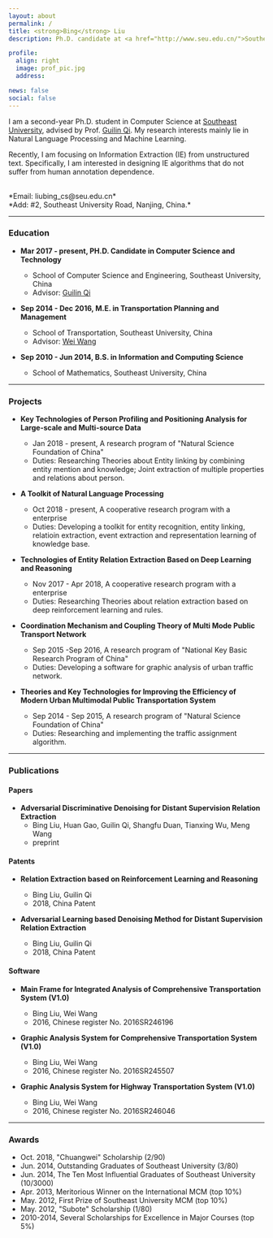 ```yaml
---
layout: about
permalink: /
title: <strong>Bing</strong> Liu
description: Ph.D. candidate at <a href="http://www.seu.edu.cn/">Southeast University</a>, Nanjing, China.

profile:
  align: right
  image: prof_pic.jpg
  address: 

news: false
social: false
---
```


I am a second-year Ph.D. student in Computer Science at [Southeast University](http://www.seu.edu.cn/), advised by Prof. [Guilin Qi](http://cse.seu.edu.cn/PersonalPage/qgl/index.htm).
My research interests mainly lie in Natural Language Processing and Machine Learning.

Recently, I am focusing on Information Extraction (IE) from unstructured text. Specifically, I am interested in designing IE algorithms that do not suffer from human annotation dependence. 
<!-- For more details, please see my [research statement](/assets/pdf/research_statement.pdf). -->

<br>
*Email: liubing_cs@seu.edu.cn* <br>
<!-- *Dep: School of Computer Science and Engineering, Southeast University.* <br> -->
*Add: #2, Southeast University Road, Nanjing, China.*

---

### <span id="education">Education</span>

* **Mar 2017 - present, PH.D. Candidate in Computer Science and Technology**
  * School of Computer Science and Engineering, Southeast University, China
  * Advisor: [Guilin Qi](http://cse.seu.edu.cn/PersonalPage/qgl/index.htm)

* **Sep 2014 - Dec 2016, M.E. in Transportation Planning and Management**
  * School of Transportation, Southeast University, China
  * Advisor: [Wei Wang](http://tc.seu.edu.cn/2011/0818/c857a11085/page.htm)

* **Sep 2010 - Jun 2014, B.S. in Information and Computing Science**
  * School of Mathematics, Southeast University, China

---

### <span id="projects">Projects</span>
* **Key Technologies of Person Profiling and Positioning Analysis for Large-scale and Multi-source Data**
  * Jan 2018 - present, A research program of "Natural Science Foundation of China"
  * Duties: Researching Theories about Entity linking by combining entity mention and knowledge; Joint extraction of multiple properties and relations about person.

* **A Toolkit of Natural Language Processing**
  * Oct 2018 - present, A cooperative research program with a enterprise
  * Duties: Developing a toolkit for entity recognition, entity linking, relatioin extraction, event extraction and representation learning of knowledge base.

* **Technologies of Entity Relation Extraction Based on Deep Learning and Reasoning**
  * Nov 2017 - Apr 2018, A cooperative research program with a enterprise
  * Duties: Researching Theories about relation extraction based on deep reinforcement learning and rules.

* **Coordination Mechanism and Coupling Theory of Multi Mode Public Transport Network**
  * Sep 2015 -Sep 2016, A research program of "National Key Basic Research Program of China"
  * Duties: Developing a software for graphic analysis of urban traffic network.

* **Theories and Key Technologies for Improving the Efficiency of Modern Urban Multimodal Public Transportation System**
  * Sep 2014 - Sep 2015, A research program of "Natural Science Foundation of China"
  * Duties: Researching and implementing the traffic assignment algorithm.

---
### <span id="publications">Publications</span>
#### **Papers**
* **Adversarial Discriminative Denoising for Distant Supervision Relation Extraction**
  * Bing Liu, Huan Gao, Guilin Qi, Shangfu Duan, Tianxing Wu, Meng Wang
  * preprint

#### **Patents**
* **Relation Extraction based on Reinforcement Learning and Reasoning**
  * Bing Liu, Guilin Qi
  * 2018, China Patent

* **Adversarial Learning based Denoising Method for Distant Supervision Relation Extraction**
  * Bing Liu, Guilin Qi
  * 2018, China Patent

#### **Software**
* **Main Frame for Integrated Analysis of Comprehensive Transportation System (V1.0)**
  * Bing Liu, Wei Wang
  * 2016, Chinese register No. 2016SR246196

* **Graphic Analysis System for Comprehensive Transportation System (V1.0)**
  * Bing Liu, Wei Wang
  * 2016, Chinese register No. 2016SR245507

* **Graphic Analysis System for Highway Transportation System (V1.0)**
  * Bing Liu, Wei Wang
  * 2016, Chinese register No. 2016SR246046

---
### <span id="awards">Awards</span>
* Oct. 2018, "Chuangwei" Scholarship (2/90)
* Jun. 2014, Outstanding Graduates of Southeast University (3/80)
* Jun. 2014, The Ten Most Influential Graduates of Southeast University (10/3000)
* Apr. 2013, Meritorious Winner on the International MCM (top 10%)
* May. 2012, First Prize of Southeast University MCM (top 10%)
* May. 2012, "Subote" Scholarship (1/80)
* 2010-2014, Several Scholarships for Excellence in Major Courses (top 5%)

